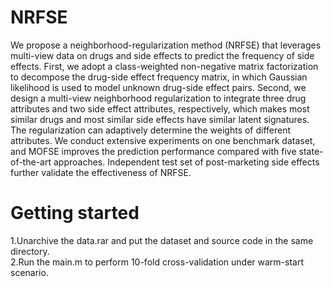 # NRFSE
We propose a neighborhood-regularization method (NRFSE) that leverages multi-view data on drugs and side effects to predict the frequency of side effects. First, we adopt a class-weighted non-negative matrix factorization to decompose the drug-side effect frequency matrix, in which Gaussian likelihood is used to model unknown drug-side effect pairs. Second, we design a multi-view neighborhood regularization to integrate three drug attributes and two side effect attributes, respectively, which makes most similar drugs and most similar side effects have similar latent signatures. The regularization can adaptively determine the weights of different attributes. We conduct extensive experiments on one benchmark dataset, and MOFSE improves the prediction performance compared with five state-of-the-art approaches. Independent test set of post-marketing side effects further validate the effectiveness of NRFSE.
# Getting started
1.Unarchive the data.rar and put the dataset and source code in the same directory.<br>
2.Run the main.m to perform 10-fold cross-validation under warm-start scenario.
